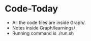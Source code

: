# Code-Today


* All the code files are inside Graph/. 
* Notes inside Graph/learnings/
* Running command is ./run.sh

